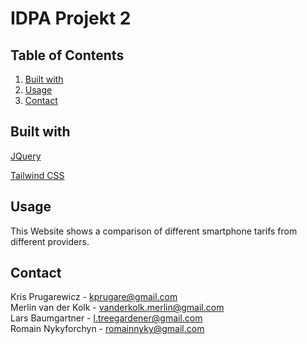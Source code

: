 # IDPA Projekt 2

## Table of Contents

1. [Built with](#built-with)
2. [Usage](#usage)
3. [Contact](#contact)

## Built with <a name="built-with"></a>

[JQuery](https://jquery.com/)

[Tailwind CSS](https://tailwindcss.com/)

## Usage <a name="usage"></a>

This Website shows a comparison of different smartphone tarifs from different providers.

## Contact <a name="contact"></a>
Kris Prugarewicz - kprugare@gmail.com<br>
Merlin van der Kolk - vanderkolk.merlin@gmail.com<br>
Lars Baumgartner - l.treegardener@gmail.com<br>
Romain Nykyforchyn - romainnyky@gmail.com<br>

